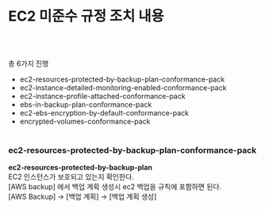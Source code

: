 # EC2 미준수 규정 조치 내용
<br><br>

총 6가지 진행
- ec2-resources-protected-by-backup-plan-conformance-pack
- ec2-instance-detailed-monitoring-enabled-conformance-pack
- ec2-instance-profile-attached-conformance-pack
- ebs-in-backup-plan-conformance-pack
- ec2-ebs-encryption-by-default-conformance-pack
- encrypted-volumes-conformance-pack
<br><br>

### ec2-resources-protected-by-backup-plan-conformance-pack
**ec2-resources-protected-by-backup-plan**
<br>
EC2 인스턴스가 보호되고 있는지 확인한다.
<br>
[AWS backup] 에서 백업 계획 생성시 ec2 백업을 규칙에 포함하면 된다.
<br>
[AWS Backup] → [백업 계획] → [백업 계획 생성]
<br>

